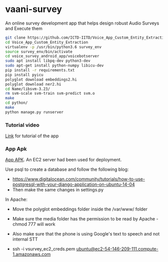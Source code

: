 # vaani-survey
An online survey development app that helps design robust Audio Surveys and Execute them

```bash
git clone https://github.com/ICTD-IITD/Voice_App_Custom_Entity_Extraction.git
cd Voice_App_Custom_Entity_Extraction
virtualenv -p /usr/bin/python3.6 survey_env
source survey_env/bin/activate
cd voice_survey_android_app/voicebotserver
sudo apt install libpq-dev python3-dev
sudo apt-get install python-numpy libicu-dev
pip install -r requirements.txt
pip install pyicu
polyglot download embeddings2.hi
polyglot download ner2.hi
cd Name/libsvm-3.23/
rm svm-scale svm-train svm-predict svm.o
make
cd python/
make
python manage.py runserver
```

### Tutorial video
[Link](https://drive.google.com/file/d/1AD22mYGzfuRkwEjG2JnAbm9hsFanXj4S/view?usp=sharing) for tutorial of the app

### App Apk
[App APK](https://drive.google.com/file/d/1OQRHkkeDAxV-PT0HoA3e_SxrapjCdao1/view?usp=sharing). An EC2 server had been used for deployment.

Use psql to create a database and follow the following blog:
- https://www.digitalocean.com/community/tutorials/how-to-use-postgresql-with-your-django-application-on-ubuntu-14-04
- Then make the same changes in settings.py

In Apache:
- Move the polyglot embeddings folder inside the /var/www/ folder
- Make sure the media folder has the permission to be read by Apache - chmod 777 will work 
- Also make sure that the phone is using Google's text to speech and not internal STT

- ssh -i vsurvey_ec2_creds.pem ubuntu@ec2-54-146-209-111.compute-1.amazonaws.com
